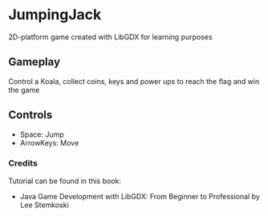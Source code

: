 # JumpingJack
2D-platform game created with LibGDX for learning purposes

## Gameplay
Control a Koala, collect coins, keys and power ups to reach the flag and win the game

## Controls
- Space: Jump
- ArrowKeys: Move

### Credits
Tutorial can be found in this book:
- Java Game Development with LibGDX: From Beginner to Professional by Lee Stemkoski
